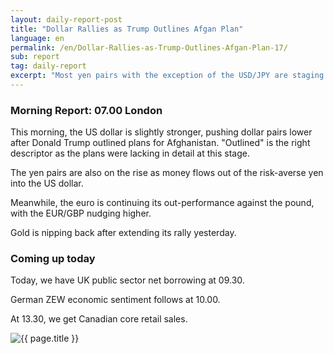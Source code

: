 ```yaml
---
layout: daily-report-post
title: "Dollar Rallies as Trump Outlines Afgan Plan"
language: en
permalink: /en/Dollar-Rallies-as-Trump-Outlines-Afgan-Plan-17/
sub: report
tag: daily-report
excerpt: "Most yen pairs with the exception of the USD/JPY are staging a counter rally this morning after yesterday's slump ..."
---
```

### Morning Report: 07.00 London

This morning, the US dollar is slightly stronger, pushing dollar pairs lower after Donald Trump outlined plans for Afghanistan. "Outlined" is the right descriptor as the plans were lacking in detail at this stage. 

The yen pairs are also on the rise as money flows out of the risk-averse yen into the US dollar.

Meanwhile, the euro is continuing its out-performance against the pound, with the EUR/GBP nudging higher. 

Gold is nipping back after extending its rally yesterday. 

### Coming up today

Today, we have UK public sector net borrowing at 09.30. 

German ZEW economic sentiment follows at 10.00. 

At 13.30, we get Canadian core retail sales.

<p><img src="{{ "/assets/images/daily-report/2017-08-22_07-12-54.jpg" | relative_url }}" alt="{{ page.title }}" title="{{ page.title }}"></p>

